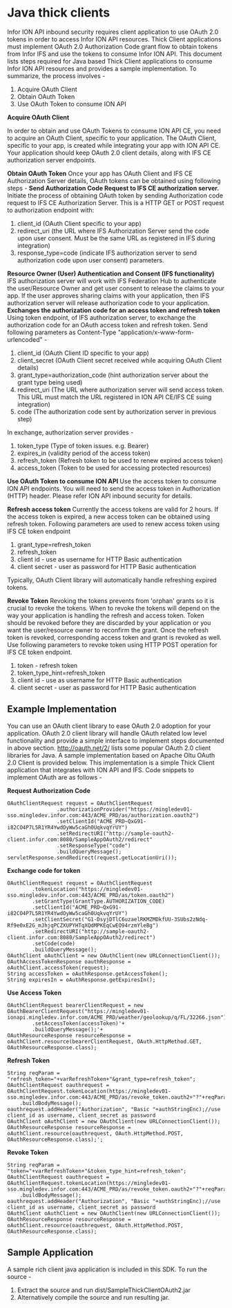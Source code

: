 Java thick clients
==================

Infor ION API inbound security requires client application to use OAuth 2.0 tokens in order to access Infor ION API resources. Thick Client applications must implement OAuth 2.0 Authorization Code grant flow to obtain tokens from Infor IFS and use the tokens to consume Infor ION API. This document lists steps required for Java based Thick Client applications to consume Infor ION API resources and provides a sample implementation. To summarize, the process involves -

 1. Acquire OAuth Client 
 2. Obtain OAuth Token
 3.  Use OAuth Token to consume ION API

**Acquire OAuth Client**

In order to obtain and use OAuth Tokens to consume ION API CE, you need to acquire an OAuth Client, specific to your application. The OAuth Client, specific to your app, is created while integrating your app with ION API CE. Your application should keep OAuth 2.0 client details, along with IFS CE authorization server endpoints.

**Obtain OAuth Token**
Once your app has OAuth Client and IFS CE Authorization Server details, OAuth tokens can be obtained using following steps -
	**Send Authorization Code Request to IFS CE authorization server.**
	Initiate the process of obtaining OAuth token by sending Authorization code request to IFS CE Authorization Server. This is a HTTP GET or POST request to authorization endpoint with:
	
 1. client_id (OAuth Client specific to your app)
 2. redirect_uri (the URL where IFS Authorization Server send the code upon user consent. Must be the same URL as registered in IFS during integration)
 3. response_type=code (indicate IFS authorization server to send authorization code upon user consent) parameters.

**Resource Owner (User) Authentication and Consent (IFS functionality)**
IFS authorization server will work with IFS Federation Hub to authenticate the user/Resource Owner and get user consent to release the claims to your app. If the user approves sharing claims with your application, then IFS authorization server will release authorization code to your application.
**Exchanges the authorization code for an access token and refresh token**
Using token endpoint, of IFS authorization server, to exchange the authorization code for an OAuth access token and refresh token. Send following parameters as Content-Type "application/x-www-form-urlencoded" -

 1. client_id (OAuth Client ID specific to your app)
 2. client_secret (OAuth Client secret received while acquiring OAuth Client details)
 3. grant_type=authorization_code (hint authorization server about the grant type being used)
 4. redirect_uri (The URL where authorization server will send access token. This URL must match the URL registered in ION API CE/IFS CE suing integration)
 5. code (The authorization code sent by authorization server in previous step)

In exchange, authorization server provides -
 1. token_type (Type of token issues. e.g. Bearer)
 2. expires_in (validity period of the access token)
 3. refresh_token (Refresh token to be used to renew expired access token)
 4. access_token (Token to be used for accessing protected resources)

**Use OAuth Token to consume ION API**
Use the access token to consume ION API endpoints. You will need to send the access token in Authorization (HTTP) header. Please refer ION API inbound security for details.

**Refresh access token**
Currently the access tokens are valid for 2 hours. If the access token is expired, a new access token can be obtained using refresh token. Following parameters are used to renew access token using IFS CE token endpoint

 1. grant_type=refresh_token 
 2. refresh_token
 3. client id - use as username for HTTP Basic authentication
 4. client secret - user as password for HTTP Basic authentication

Typically, OAuth Client library will automatically handle refreshing expired tokens.

**Revoke Token**
Revoking the tokens prevents from 'orphan' grants so it is crucial to revoke the tokens. When to revoke the tokens will depend on the way your application is handling the refresh and access token. Token should be revoked before they are discarded by your application or you want the user/resource owner to reconfirm the grant. Once the refresh token is revoked, corresponding access token and grant is revoked as well. 
Use following parameters to revoke token using HTTP POST operation for IFS CE token endpoint.

 1. token - refresh token
 2. token_type_hint=refresh_token
 3. client id - use as username for HTTP Basic authentication
 4. client secret - user as password for HTTP Basic authentication
 

**Example Implementation**
--------------------------

You can use an OAuth client library to ease OAuth 2.0 adoption for your application. OAuth 2.0 client library will handle OAuth related low level functionality and provide a simple interface to implement steps documented in above section. http://oauth.net/2/ lists some popular OAuth 2.0 client libraries for Java.
A sample implementation based on Apache Oltu OAuth 2.0 Client is provided below. This implementation is a simple Thick Client application that integrates with ION API and IFS.
Code snippets to implement OAuth are as follows - 

**Request Authorization Code**

    OAuthClientRequest request = OAuthClientRequest
                    .authorizationProvider("https://mingledev01-sso.mingledev.infor.com:443/ACME_PRD/as/authorization.oauth2")
                    .setClientId("ACME_PRD~QxG91-i82CO4P7L5R1YR4YwdOyWw5caGh0UqkvqYrUY")
                    .setRedirectURI("http://sample-oauth2-client.infor.com:8080/SampleAppOAuth2/redirect"
                    .setResponseType("code")
                    .buildQueryMessage();
    servletResponse.sendRedirect(request.getLocationUri());

**Exchange code for token**

    OAuthClientRequest request = OAuthClientRequest
            .tokenLocation("https://mingledev01-sso.mingledev.infor.com:443/ACME_PRD/as/token.oauth2")
            .setGrantType(GrantType.AUTHORIZATION_CODE)
            .setClientId("ACME_PRD~QxG91-i82CO4P7L5R1YR4YwdOyWw5caGh0UqkvqYrUY")
            .setClientSecret("G1-DsyjDTlC6uzaelRKMZMDkfUU-3SUbs2zNdq-Rf9e0xE2G_mJhjqPCZXUPYHTqXQdMPKEqCwEO94rzmYleBg")
            .setRedirectURI("http://sample-oauth2-client.infor.com:8080/SampleAppOAuth2/redirect")
            .setCode(code)
            .buildQueryMessage();
    OAuthClient oAuthClient = new OAuthClient(new URLConnectionClient());
    OAuthAccessTokenResponse oauthResponse = oAuthClient.accessToken(request);
    String accessToken = oAuthResponse.getAccessToken();
    String expiresIn = oAuthResponse.getExpiresIn();

**Use Access Token**

    OAuthClientRequest bearerClientRequest = new OAuthBearerClientRequest("https://mingledev01-ionapi.mingledev.infor.com/ACME_PRD/weather/geolookup/q/FL/32266.json")'+
            .setAccessToken(accessToken)'+
            .buildQueryMessage();'+
    OAuthResourceResponse resourceResponse = oAuthClient.resource(bearerClientRequest, OAuth.HttpMethod.GET, OAuthResourceResponse.class);

**Refresh Token**

    String reqParam = "refresh_token="+varRefreshToken+"&grant_type=refresh_token";
    OAuthClientRequest oauthrequest = OAuthClientRequest.tokenLocation(https://mingledev01-sso.mingledev.infor.com:443/ACME_PRD/as/revoke_token.oauth2+"?"+reqParam)
        .buildBodyMessage();
    oauthrequest.addHeader("Authorization", "Basic "+authStringEnc);//use client_id as username, client_secret as password
    OAuthClient oAuthClient = new OAuthClient(new URLConnectionClient());
    OAuthResourceResponse resourceResponse = oAuthClient.resource(oauthrequest, OAuth.HttpMethod.POST, OAuthResourceResponse.class);';

**Revoke Token**

    String reqParam = "token="+varRefreshToken+"&token_type_hint=refresh_token";
    OAuthClientRequest oauthrequest = OAuthClientRequest.tokenLocation(https://mingledev01-sso.mingledev.infor.com:443/ACME_PRD/as/revoke_token.oauth2+"?"+reqParam)
        .buildBodyMessage();
    oauthrequest.addHeader("Authorization", "Basic "+authStringEnc);//use client_id as username, client_secret as password
    OAuthClient oAuthClient = new OAuthClient(new URLConnectionClient());
    OAuthResourceResponse resourceResponse = oAuthClient.resource(oauthrequest, OAuth.HttpMethod.POST, OAuthResourceResponse.class);

**Sample Application**
-----------------

A sample rich client java application is included in this SDK. 
To run the source -

 1. Extract the source and run dist/SampleThickClientOAuth2.jar
 2. Alternatively compile the source and run resulting jar.

